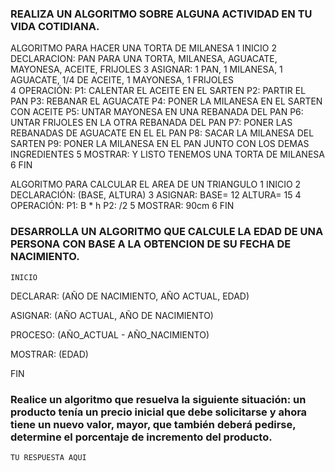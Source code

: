 ### REALIZA UN ALGORITMO SOBRE ALGUNA ACTIVIDAD EN TU VIDA COTIDIANA.

 ALGORITMO PARA HACER UNA TORTA DE MILANESA 
1 INICIO
2 DECLARACION: PAN PARA UNA TORTA, MILANESA, AGUACATE, MAYONESA, ACEITE, FRIJOLES
3 ASIGNAR: 1 PAN, 1 MILANESA, 1 AGUACATE, 1/4 DE ACEITE, 1 MAYONESA, 1 FRIJOLES  
4 OPERACIÓN: 
P1: CALENTAR EL ACEITE EN EL SARTEN
P2: PARTIR EL PAN 
P3: REBANAR EL AGUACATE 
P4: PONER LA MILANESA EN EL SARTEN CON ACEITE
P5: UNTAR MAYONESA EN UNA REBANADA DEL PAN
P6: UNTAR FRIJOLES EN LA OTRA REBANADA DEL PAN
P7: PONER LAS REBANADAS DE AGUACATE EN EL EL PAN
P8: SACAR LA MILANESA DEL SARTEN 
P9: PONER LA MILANESA EN EL PAN JUNTO CON LOS DEMAS INGREDIENTES
5 MOSTRAR: Y LISTO TENEMOS UNA TORTA DE MILANESA
6 FIN

ALGORITMO PARA CALCULAR EL AREA DE UN TRIANGULO 
1 INICIO
2 DECLARACIÓN: (BASE, ALTURA) 
3 ASIGNAR: BASE= 12 ALTURA= 15
4 OPERACIÓN: 
P1: B * h
P2: /2
5 MOSTRAR: 90cm
6 FIN

### DESARROLLA UN ALGORITMO QUE CALCULE LA EDAD DE UNA PERSONA CON BASE A LA OBTENCION DE SU FECHA DE NACIMIENTO.

    
    INICIO


DECLARAR: (AÑO DE NACIMIENTO, AÑO ACTUAL, EDAD)


ASIGNAR: (AÑO ACTUAL, AÑO DE NACIMIENTO)


PROCESO: (AÑO_ACTUAL - AÑO_NACIMIENTO)


MOSTRAR: (EDAD)


FIN




###  Realice un algoritmo que resuelva la siguiente situación: un producto tenía un precio inicial que debe solicitarse y ahora tiene un nuevo valor, mayor, que también deberá pedirse, determine el porcentaje de incremento del producto. 

    TU RESPUESTA AQUI
